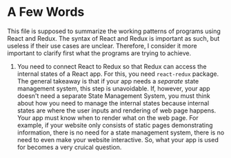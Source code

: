 # A Few Words

This file is supposed to summarize the working patterns of programs using React and Redux.
The syntax of React and Redux is important as such, but useless if their use cases are unclear.
Therefore, I consider it more important to clarify first what the programs are trying to achieve.

1. You need to connect React to Redux so that Redux can access the internal states of a React app. For this, you need `react-redux` package. The general takeaway is that if your app needs a *separate* state management system, this step is unavoidable. If, however, your app doesn't need a separate State Management System, you must think about how you need to manage the internal states because internal states are where the user inputs and rendering of web page happens. Your app must know when to render what on the web page. For example, if your website only consists of static pages demonstrating information, there is no need for a state management system, there is no need to even make your website interactive. So, what your app is used for becomes a very cruical question.
